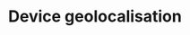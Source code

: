 ---
title: "Device geolocalisation"
excerpt: "Prediction of device localisation based on cross validation"
git_url: "https://github.com/savoga/device-geolocalisation/"
image: "https://cdn6.aptoide.com/imgs/1/5/2/15242158f74566cb60cc8c7f50691529_icon.png"
publish: true
---